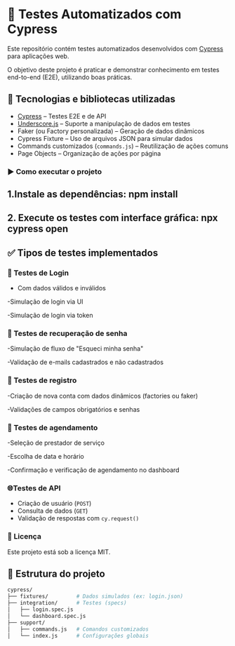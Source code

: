 # 🧪 Testes Automatizados com Cypress

Este repositório contém testes automatizados desenvolvidos com [Cypress](https://www.cypress.io/) para aplicações web.

O objetivo deste projeto é praticar e demonstrar conhecimento em testes end-to-end (E2E), utilizando boas práticas. 

## 🚀 Tecnologias e bibliotecas utilizadas

- [Cypress](https://www.cypress.io/) – Testes E2E e de API
- [Underscore.js](https://underscorejs.org/) – Suporte a manipulação de dados em testes
- Faker (ou Factory personalizada) – Geração de dados dinâmicos
- Cypress Fixture – Uso de arquivos JSON para simular dados
- Commands customizados (`commands.js`) – Reutilização de ações comuns
- Page Objects – Organização de ações por página  

### ▶️ Como executar o projeto 

  ## 1.Instale as dependências: npm install 

 ##  2. Execute os testes com interface gráfica: npx cypress open


## ✅ Tipos de testes implementados

### 🔐 Testes de Login
- Com dados válidos e inválidos

-Simulação de login via UI

-Simulação de login via token 

###  🔁 Testes de recuperação de senha 

-Simulação de fluxo de "Esqueci minha senha"

-Validação de e-mails cadastrados e não cadastrados 

### 📝 Testes de registro

-Criação de nova conta com dados dinâmicos (factories ou faker)

-Validações de campos obrigatórios e senhas 

### 📅 Testes de agendamento
-Seleção de prestador de serviço

-Escolha de data e horário

-Confirmação e verificação de agendamento no dashboard

  ### 🌐Testes de API
  - Criação de usuário (`POST`)
  - Consulta de dados (`GET`)
  - Validação de respostas com `cy.request()` 

### 📝 Licença
Este projeto está sob a licença MIT.

## 📁 Estrutura do projeto

```bash
cypress/
├── fixtures/         # Dados simulados (ex: login.json)
├── integration/      # Testes (specs)
│   ├── login.spec.js
│   └── dashboard.spec.js
├── support/
│   ├── commands.js   # Comandos customizados
│   └── index.js      # Configurações globais
